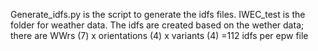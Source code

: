 Generate_idfs.py is the script to generate the idfs files.
IWEC_test is the folder for weather data. The idfs are created based on the wether data; there are WWrs (7) x orientations (4) x variants (4) =112 idfs per epw file
